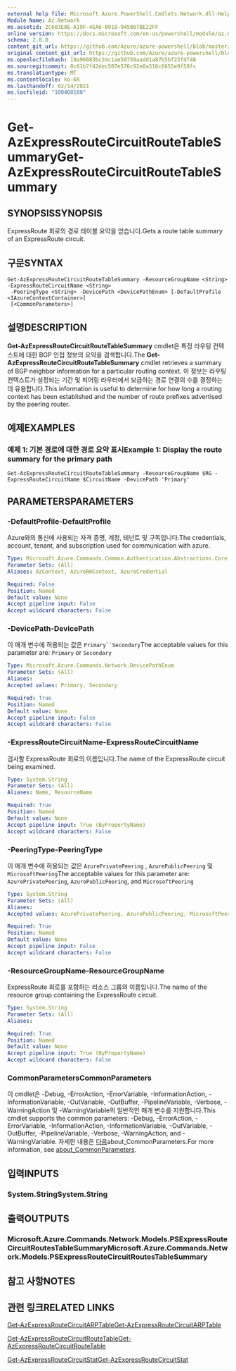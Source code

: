 ```yaml
---
external help file: Microsoft.Azure.PowerShell.Cmdlets.Network.dll-Help.xml
Module Name: Az.Network
ms.assetid: 2C603E0E-A19F-4EA6-B918-945007BE22FF
online version: https://docs.microsoft.com/en-us/powershell/module/az.network/get-azexpressroutecircuitroutetablesummary
schema: 2.0.0
content_git_url: https://github.com/Azure/azure-powershell/blob/master/src/Network/Network/help/Get-AzExpressRouteCircuitRouteTableSummary.md
original_content_git_url: https://github.com/Azure/azure-powershell/blob/master/src/Network/Network/help/Get-AzExpressRouteCircuitRouteTableSummary.md
ms.openlocfilehash: 19a96083bc24c1ae50759aadd1a87b5bf23fdf48
ms.sourcegitcommit: 0c61b7f42dec507e576c92e0a516c6655e9f50fc
ms.translationtype: MT
ms.contentlocale: ko-KR
ms.lasthandoff: 02/14/2021
ms.locfileid: "100408188"
---
```

# <span data-ttu-id="60bba-101">Get-AzExpressRouteCircuitRouteTableSummary</span><span class="sxs-lookup"><span data-stu-id="60bba-101">Get-AzExpressRouteCircuitRouteTableSummary</span></span>

## <span data-ttu-id="60bba-102">SYNOPSIS</span><span class="sxs-lookup"><span data-stu-id="60bba-102">SYNOPSIS</span></span>
<span data-ttu-id="60bba-103">ExpressRoute 회로의 경로 테이블 요약을 얻습니다.</span><span class="sxs-lookup"><span data-stu-id="60bba-103">Gets a route table summary of an ExpressRoute circuit.</span></span>

## <span data-ttu-id="60bba-104">구문</span><span class="sxs-lookup"><span data-stu-id="60bba-104">SYNTAX</span></span>

```
Get-AzExpressRouteCircuitRouteTableSummary -ResourceGroupName <String> -ExpressRouteCircuitName <String>
 -PeeringType <String> -DevicePath <DevicePathEnum> [-DefaultProfile <IAzureContextContainer>]
 [<CommonParameters>]
```

## <span data-ttu-id="60bba-105">설명</span><span class="sxs-lookup"><span data-stu-id="60bba-105">DESCRIPTION</span></span>
<span data-ttu-id="60bba-106">**Get-AzExpressRouteCircuitRouteTableSummary** cmdlet은 특정 라우팅 컨텍스트에 대한 BGP 인접 정보의 요약을 검색합니다.</span><span class="sxs-lookup"><span data-stu-id="60bba-106">The **Get-AzExpressRouteCircuitRouteTableSummary** cmdlet retrieves a summary of BGP neighbor information for a particular routing context.</span></span> <span data-ttu-id="60bba-107">이 정보는 라우팅 컨텍스트가 설정되는 기간 및 피어링 라우터에서 보급하는 경로 연결의 수를 결정하는 데 유용합니다.</span><span class="sxs-lookup"><span data-stu-id="60bba-107">This information is useful to determine for how long a routing context has been established and the number of route prefixes advertised by the peering router.</span></span>

## <span data-ttu-id="60bba-108">예제</span><span class="sxs-lookup"><span data-stu-id="60bba-108">EXAMPLES</span></span>

### <span data-ttu-id="60bba-109">예제 1: 기본 경로에 대한 경로 요약 표시</span><span class="sxs-lookup"><span data-stu-id="60bba-109">Example 1: Display the route summary for the primary path</span></span>
```
Get-AzExpressRouteCircuitRouteTableSummary -ResourceGroupName $RG -ExpressRouteCircuitName $CircuitName -DevicePath 'Primary'
```

## <span data-ttu-id="60bba-110">PARAMETERS</span><span class="sxs-lookup"><span data-stu-id="60bba-110">PARAMETERS</span></span>

### <span data-ttu-id="60bba-111">-DefaultProfile</span><span class="sxs-lookup"><span data-stu-id="60bba-111">-DefaultProfile</span></span>
<span data-ttu-id="60bba-112">Azure와의 통신에 사용되는 자격 증명, 계정, 테넌트 및 구독입니다.</span><span class="sxs-lookup"><span data-stu-id="60bba-112">The credentials, account, tenant, and subscription used for communication with azure.</span></span>

```yaml
Type: Microsoft.Azure.Commands.Common.Authentication.Abstractions.Core.IAzureContextContainer
Parameter Sets: (All)
Aliases: AzContext, AzureRmContext, AzureCredential

Required: False
Position: Named
Default value: None
Accept pipeline input: False
Accept wildcard characters: False
```

### <span data-ttu-id="60bba-113">-DevicePath</span><span class="sxs-lookup"><span data-stu-id="60bba-113">-DevicePath</span></span>
<span data-ttu-id="60bba-114">이 매개 변수에 허용되는 값은 `Primary``Secondary`</span><span class="sxs-lookup"><span data-stu-id="60bba-114">The acceptable values for this parameter are: `Primary` or `Secondary`</span></span>

```yaml
Type: Microsoft.Azure.Commands.Network.DevicePathEnum
Parameter Sets: (All)
Aliases:
Accepted values: Primary, Secondary

Required: True
Position: Named
Default value: None
Accept pipeline input: False
Accept wildcard characters: False
```

### <span data-ttu-id="60bba-115">-ExpressRouteCircuitName</span><span class="sxs-lookup"><span data-stu-id="60bba-115">-ExpressRouteCircuitName</span></span>
<span data-ttu-id="60bba-116">검사할 ExpressRoute 회로의 이름입니다.</span><span class="sxs-lookup"><span data-stu-id="60bba-116">The name of the ExpressRoute circuit being examined.</span></span>

```yaml
Type: System.String
Parameter Sets: (All)
Aliases: Name, ResourceName

Required: True
Position: Named
Default value: None
Accept pipeline input: True (ByPropertyName)
Accept wildcard characters: False
```

### <span data-ttu-id="60bba-117">-PeeringType</span><span class="sxs-lookup"><span data-stu-id="60bba-117">-PeeringType</span></span>
<span data-ttu-id="60bba-118">이 매개 변수에 허용되는 값은 `AzurePrivatePeering` , `AzurePublicPeering` 및 `MicrosoftPeering`</span><span class="sxs-lookup"><span data-stu-id="60bba-118">The acceptable values for this parameter are: `AzurePrivatePeering`, `AzurePublicPeering`, and `MicrosoftPeering`</span></span>

```yaml
Type: System.String
Parameter Sets: (All)
Aliases:
Accepted values: AzurePrivatePeering, AzurePublicPeering, MicrosoftPeering

Required: True
Position: Named
Default value: None
Accept pipeline input: False
Accept wildcard characters: False
```

### <span data-ttu-id="60bba-119">-ResourceGroupName</span><span class="sxs-lookup"><span data-stu-id="60bba-119">-ResourceGroupName</span></span>
<span data-ttu-id="60bba-120">ExpressRoute 회로를 포함하는 리소스 그룹의 이름입니다.</span><span class="sxs-lookup"><span data-stu-id="60bba-120">The name of the resource group containing the ExpressRoute circuit.</span></span>

```yaml
Type: System.String
Parameter Sets: (All)
Aliases:

Required: True
Position: Named
Default value: None
Accept pipeline input: True (ByPropertyName)
Accept wildcard characters: False
```

### <span data-ttu-id="60bba-121">CommonParameters</span><span class="sxs-lookup"><span data-stu-id="60bba-121">CommonParameters</span></span>
<span data-ttu-id="60bba-122">이 cmdlet은 -Debug, -ErrorAction, -ErrorVariable, -InformationAction, -InformationVariable, -OutVariable, -OutBuffer, -PipelineVariable, -Verbose, -WarningAction 및 -WarningVariable의 일반적인 매개 변수를 지원합니다.</span><span class="sxs-lookup"><span data-stu-id="60bba-122">This cmdlet supports the common parameters: -Debug, -ErrorAction, -ErrorVariable, -InformationAction, -InformationVariable, -OutVariable, -OutBuffer, -PipelineVariable, -Verbose, -WarningAction, and -WarningVariable.</span></span> <span data-ttu-id="60bba-123">자세한 내용은 [다음](http://go.microsoft.com/fwlink/?LinkID=113216)about_CommonParameters.</span><span class="sxs-lookup"><span data-stu-id="60bba-123">For more information, see [about_CommonParameters](http://go.microsoft.com/fwlink/?LinkID=113216).</span></span>

## <span data-ttu-id="60bba-124">입력</span><span class="sxs-lookup"><span data-stu-id="60bba-124">INPUTS</span></span>

### <span data-ttu-id="60bba-125">System.String</span><span class="sxs-lookup"><span data-stu-id="60bba-125">System.String</span></span>

## <span data-ttu-id="60bba-126">출력</span><span class="sxs-lookup"><span data-stu-id="60bba-126">OUTPUTS</span></span>

### <span data-ttu-id="60bba-127">Microsoft.Azure.Commands.Network.Models.PSExpressRouteCircuitRoutesTableSummary</span><span class="sxs-lookup"><span data-stu-id="60bba-127">Microsoft.Azure.Commands.Network.Models.PSExpressRouteCircuitRoutesTableSummary</span></span>

## <span data-ttu-id="60bba-128">참고 사항</span><span class="sxs-lookup"><span data-stu-id="60bba-128">NOTES</span></span>

## <span data-ttu-id="60bba-129">관련 링크</span><span class="sxs-lookup"><span data-stu-id="60bba-129">RELATED LINKS</span></span>

[<span data-ttu-id="60bba-130">Get-AzExpressRouteCircuitARPTable</span><span class="sxs-lookup"><span data-stu-id="60bba-130">Get-AzExpressRouteCircuitARPTable</span></span>](Get-AzExpressRouteCircuitARPTable.md)

[<span data-ttu-id="60bba-131">Get-AzExpressRouteCircuitRouteTable</span><span class="sxs-lookup"><span data-stu-id="60bba-131">Get-AzExpressRouteCircuitRouteTable</span></span>](Get-AzExpressRouteCircuitRouteTable.md)

[<span data-ttu-id="60bba-132">Get-AzExpressRouteCircuitStat</span><span class="sxs-lookup"><span data-stu-id="60bba-132">Get-AzExpressRouteCircuitStat</span></span>](Get-AzExpressRouteCircuitStat.md)
